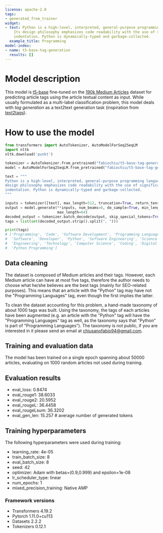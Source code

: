 ```yaml
---
license: apache-2.0
tags:
- generated_from_trainer
widget:
- text: Python is a high-level, interpreted, general-purpose programming language.
    Its design philosophy emphasizes code readability with the use of significant
    indentation. Python is dynamically-typed and garbage-collected.
  example_title: Programming
model-index:
- name: t5-base-tag-generation
  results: []
---
```


# Model description

This model is [t5-base](https://huggingface.co/t5-base) fine-tuned on the [190k Medium Articles](https://www.kaggle.com/datasets/fabiochiusano/medium-articles) dataset for predicting article tags using the article textual content as input. While usually formulated as a multi-label classification problem, this model deals with _tag generation_ as a text2text generation task (inspiration from [text2tags](https://huggingface.co/efederici/text2tags)).
# How to use the model
```python
from transformers import AutoTokenizer, AutoModelForSeq2SeqLM
import nltk
nltk.download('punkt')

tokenizer = AutoTokenizer.from_pretrained("fabiochiu/t5-base-tag-generation")
model = AutoModelForSeq2SeqLM.from_pretrained("fabiochiu/t5-base-tag-generation")

text = """
Python is a high-level, interpreted, general-purpose programming language. Its
design philosophy emphasizes code readability with the use of significant
indentation. Python is dynamically-typed and garbage-collected.
"""

inputs = tokenizer([text], max_length=512, truncation=True, return_tensors="pt")
output = model.generate(**inputs, num_beams=8, do_sample=True, min_length=10,
                        max_length=64)
decoded_output = tokenizer.batch_decode(output, skip_special_tokens=True)[0]
tags = list(set(decoded_output.strip().split(", ")))

print(tags)
# ['Programming', 'Code', 'Software Development', 'Programming Languages',
#  'Software', 'Developer', 'Python', 'Software Engineering', 'Science',
#  'Engineering', 'Technology', 'Computer Science', 'Coding', 'Digital', 'Tech',
#  'Python Programming']
```

## Data cleaning

The dataset is composed of Medium articles and their tags. However, each Medium article can have at most five tags, therefore the author needs to choose what he/she believes are the best tags (mainly for SEO-related purposes). This means that an article with the "Python" tag may have not the "Programming Languages" tag, even though the first implies the latter.

To clean the dataset accounting for this problem, a hand-made taxonomy of about 1000 tags was built. Using the taxonomy, the tags of each articles have been augmented (e.g. an article with the "Python" tag will have the "Programming Languages" tag as well, as the taxonomy says that "Python" is part of "Programming Languages"). The taxonomy is not public, if you are interested in it please send an email at chiusanofabio94@gmail.com.

## Training and evaluation data

The model has been trained on a single epoch spanning about 50000 articles, evaluating on 1000 random articles not used during training.

## Evaluation results

- eval_loss: 0.8474
- eval_rouge1: 38.6033
- eval_rouge2: 20.5952
- eval_rougeL: 36.4458
- eval_rougeLsum: 36.3202
- eval_gen_len: 15.257 # average number of generated tokens

## Training hyperparameters

The following hyperparameters were used during training:
- learning_rate: 4e-05
- train_batch_size: 8
- eval_batch_size: 8
- seed: 42
- optimizer: Adam with betas=(0.9,0.999) and epsilon=1e-08
- lr_scheduler_type: linear
- num_epochs: 1
- mixed_precision_training: Native AMP

### Framework versions

- Transformers 4.19.2
- Pytorch 1.11.0+cu113
- Datasets 2.2.2
- Tokenizers 0.12.1
